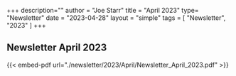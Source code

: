 +++
description=""
author = "Joe Starr"
title = "April 2023"
type= "Newsletter"
date = "2023-04-28"
layout = "simple"
tags = [
"Newsletter",
"2023"
]
+++

## Newsletter April 2023

{{< embed-pdf url="./newsletter/2023/April/Newsletter_April_2023.pdf" >}}

